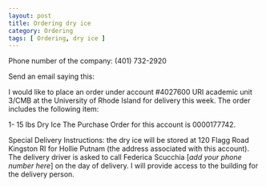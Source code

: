 ```yaml
---
layout: post
title: Ordering dry ice
category: Ordering
tags: [ Ordering, dry ice ]
---
```


Phone number of the company: (401) 732-2920

Send an email saying this:

I would like to place an order under account #4027600 URI academic unit 3/CMB at the University of Rhode Island for delivery this week. The order includes the following item:

1- 15 lbs Dry Ice
The Purchase Order for this account is 0000177742.

Special Delivery Instructions: the dry ice will be stored at 120 Flagg Road Kingston RI for Hollie Putnam (the address associated with this account). The delivery driver is asked to call Federica Scucchia [_add your phone number here_] on the day of delivery. I will provide access to the building for the delivery person.

